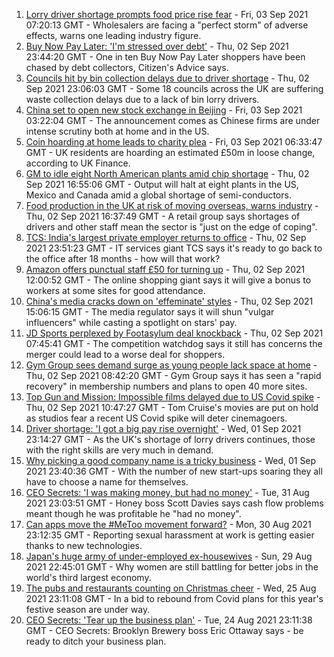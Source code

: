 1. [Lorry driver shortage prompts food price rise fear](https://www.bbc.co.uk/news/business-58432347?at_medium=RSS&at_campaign=KARANGA) - Fri, 03 Sep 2021 07:20:13 GMT - Wholesalers are facing a "perfect storm" of adverse effects, warns one leading industry figure.
2. [Buy Now Pay Later: 'I'm stressed over debt'](https://www.bbc.co.uk/news/business-58423924?at_medium=RSS&at_campaign=KARANGA) - Thu, 02 Sep 2021 23:44:20 GMT - One in ten Buy Now Pay Later shoppers have been chased by debt collectors, Citizen's Advice says.
3. [Councils hit by bin collection delays due to driver shortage](https://www.bbc.co.uk/news/business-58424343?at_medium=RSS&at_campaign=KARANGA) - Thu, 02 Sep 2021 23:06:03 GMT - Some 18 councils across the UK are suffering waste collection delays due to a lack of bin lorry drivers.
4. [China set to open new stock exchange in Beijing](https://www.bbc.co.uk/news/business-58417235?at_medium=RSS&at_campaign=KARANGA) - Fri, 03 Sep 2021 03:22:04 GMT - The announcement comes as Chinese firms are under intense scrutiny both at home and in the US.
5. [Coin hoarding at home leads to charity plea](https://www.bbc.co.uk/news/business-58421192?at_medium=RSS&at_campaign=KARANGA) - Fri, 03 Sep 2021 06:33:47 GMT - UK residents are hoarding an estimated £50m in loose change, according to UK Finance.
6. [GM to idle eight North American plants amid chip shortage](https://www.bbc.co.uk/news/business-58416930?at_medium=RSS&at_campaign=KARANGA) - Thu, 02 Sep 2021 16:55:06 GMT - Output will halt at eight plants in the US, Mexico and Canada amid a global shortage of semi-conductors.
7. [Food production in the UK at risk of moving overseas, warns industry](https://www.bbc.co.uk/news/business-58425516?at_medium=RSS&at_campaign=KARANGA) - Thu, 02 Sep 2021 16:37:49 GMT - A retail group says shortages of drivers and other staff mean the sector is "just on the edge of coping".
8. [TCS: India's largest private employer returns to office](https://www.bbc.co.uk/news/world-asia-india-58339646?at_medium=RSS&at_campaign=KARANGA) - Thu, 02 Sep 2021 23:51:23 GMT - IT services giant TCS says it's ready to go back to the office after 18 months - how will that work?
9. [Amazon offers punctual staff £50 for turning up](https://www.bbc.co.uk/news/business-58414875?at_medium=RSS&at_campaign=KARANGA) - Thu, 02 Sep 2021 12:00:52 GMT - The online shopping giant says it will give a bonus to workers at some sites for good attendance.
10. [China's media cracks down on 'effeminate' styles](https://www.bbc.co.uk/news/business-58394906?at_medium=RSS&at_campaign=KARANGA) - Thu, 02 Sep 2021 15:06:15 GMT - The media regulator says it will shun "vulgar influencers" while casting a spotlight on stars' pay.
11. [JD Sports perplexed by Footasylum deal knockback](https://www.bbc.co.uk/news/business-58408853?at_medium=RSS&at_campaign=KARANGA) - Thu, 02 Sep 2021 07:45:41 GMT - The competition watchdog says it still has concerns the merger could lead to a worse deal for shoppers.
12. [Gym Group sees demand surge as young people lack space at home](https://www.bbc.co.uk/news/business-58394904?at_medium=RSS&at_campaign=KARANGA) - Thu, 02 Sep 2021 08:42:20 GMT - Gym Group says it has seen a "rapid recovery" in membership numbers and plans to open 40 more sites.
13. [Top Gun and Mission: Impossible films delayed due to US Covid spike](https://www.bbc.co.uk/news/entertainment-arts-58419680?at_medium=RSS&at_campaign=KARANGA) - Thu, 02 Sep 2021 10:47:27 GMT - Tom Cruise's movies are put on hold as studios fear a recent US Covid spike will deter cinemagoers.
14. [Driver shortage: 'I got a big pay rise overnight'](https://www.bbc.co.uk/news/business-58394903?at_medium=RSS&at_campaign=KARANGA) - Wed, 01 Sep 2021 23:14:27 GMT - As the UK's shortage of lorry drivers continues, those with the right skills are very much in demand.
15. [Why picking a good company name is a tricky business](https://www.bbc.co.uk/news/business-58395924?at_medium=RSS&at_campaign=KARANGA) - Wed, 01 Sep 2021 23:40:36 GMT - With the number of new start-ups soaring they all have to choose a name for themselves.
16. [CEO Secrets: 'I was making money, but had no money'](https://www.bbc.co.uk/news/business-58319314?at_medium=RSS&at_campaign=KARANGA) - Tue, 31 Aug 2021 23:03:51 GMT - Honey boss Scott Davies says cash flow problems meant though he was profitable he "had no money".
17. [Can apps move the #MeToo movement forward?](https://www.bbc.co.uk/news/business-58260533?at_medium=RSS&at_campaign=KARANGA) - Mon, 30 Aug 2021 23:12:35 GMT - Reporting sexual harassment at work is getting easier thanks to new technologies.
18. [Japan's huge army of under-employed ex-housewives](https://www.bbc.co.uk/news/business-58301604?at_medium=RSS&at_campaign=KARANGA) - Sun, 29 Aug 2021 22:45:01 GMT - Why women are still battling for better jobs in the world's third largest economy.
19. [The pubs and restaurants counting on Christmas cheer](https://www.bbc.co.uk/news/business-58305616?at_medium=RSS&at_campaign=KARANGA) - Wed, 25 Aug 2021 23:11:08 GMT - In a bid to rebound from Covid plans for this year's festive season are under way.
20. [CEO Secrets: 'Tear up the business plan'](https://www.bbc.co.uk/news/business-58316843?at_medium=RSS&at_campaign=KARANGA) - Tue, 24 Aug 2021 23:11:38 GMT - CEO Secrets: Brooklyn Brewery boss Eric Ottaway says - be ready to ditch your business plan.
